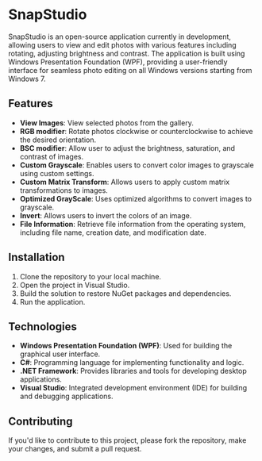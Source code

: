 # SnapStudio

SnapStudio is an open-source application currently in development, allowing users to view and edit photos with various features including rotating, adjusting brightness and contrast. The application is built using Windows Presentation Foundation (WPF), providing a user-friendly interface for seamless photo editing on all Windows versions starting from Windows 7.

## Features

- **View Images**: View selected photos from the gallery.
- **RGB modifier**: Rotate photos clockwise or counterclockwise to achieve the desired orientation.
- **BSC modifier**: Allow user to adjust the brightness, saturation, and contrast of images.
- **Custom Grayscale**: Enables users to convert color images to grayscale using custom settings. 
- **Custom Matrix Transform**: Allows users to apply custom matrix transformations to images.
- **Optimized GrayScale**: Uses optimized algorithms to convert images to grayscale.
- **Invert**: Allows users to invert the colors of an image.
- **File Information**: Retrieve file information from the operating system, including file name, creation date, and modification date.

## Installation

1. Clone the repository to your local machine.
2. Open the project in Visual Studio.
3. Build the solution to restore NuGet packages and dependencies.
4. Run the application.

## Technologies

- **Windows Presentation Foundation (WPF)**: Used for building the graphical user interface.
- **C#**: Programming language for implementing functionality and logic.
- **.NET Framework**: Provides libraries and tools for developing desktop applications.
- **Visual Studio**: Integrated development environment (IDE) for building and debugging applications.

## Contributing

If you'd like to contribute to this project, please fork the repository, make your changes, and submit a pull request.
